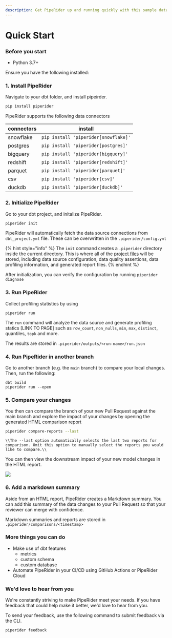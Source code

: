 ```yaml
---
description: Get PipeRider up and running quickly with this sample data quality project.
---
```


# Quick Start

### Before you start

* Python 3.7+

Ensure you have the following installed:

### 1. Install PipeRider

Navigate to your dbt folder, and install pipeirder.

```bash
pip install piperider
```

PipeRider supports the following data connectors

| connectors | install                              |
| ---------- | ------------------------------------ |
| snowflake  | `pip install 'piperider[snowflake]'` |
| postgres   | `pip install 'piperider[postgres]'`  |
| bigquery   | `pip install 'piperider[bigquery]'`  |
| redshift   | `pip install 'piperider[redshift]'`  |
| parquet    | `pip install 'piperider[parquet]'`   |
| csv        | `pip install 'piperider[csv]'`       |
| duckdb     | `pip install 'piperider[duckdb]'`    |

### 2. Initialize PipeRider

Go to your dbt project, and initalize PipeRider.

```bash
piperider init
```

PipeRider will automatically fetch the data source connections from `dbt_project.yml` file. These can be overwritten in the `.piperider/config.yml`

{% hint style="info" %}
The `init` command creates a `.piperider` directory inside the current directory. This is where all of the [project files](project-structure/) will be stored, including data source configuration, data quality assertions, data profiling information, and generated report files.
{% endhint %}

After initialization, you can verify the configuration by running `piperider diagnose`

### 3. Run PipeRider

Collect profiling statistics by using

```
piperider run
```

The `run` command will analyze the data source and generate profiling statics \[LINK TO PAGE] such as `row_count`, `non_nulls`, `min`, `max`, `distinct`, quantiles, `topk` and more.

The results are stored in `.piperider/outputs/<run-name>/run.json`

### 4. Run PipeRider in another branch

Go to another branch (e.g. the `main` branch) to compare your local changes. Then, run the following:

```
dbt build
piperider run --open
```

### 5. Compare your changes

You then can compare the branch of your new Pull Request against the main branch and explore the impact of your changes by opening the generated HTML comparison report

```bash
piperider compare-reports --last
```

`\\The --last option automatically selects the last two reports for comparison. Omit this option to manually select the reports you would like to compare.\\`

You can then view the downstream impact of your new model changes in the HTML report.

![](https://i.imgur.com/jXQVTpk.png)

### 6. Add a markdown summary

Aside from an HTML report, PipeRider creates a Markdown summary. You can add this summary of the data changes to your Pull Request so that your reviewer can merge with confidence.

Markdown summaries and reports are stored in `.piperider/comparisons/<timestamp>`

### More things you can do

* Make use of dbt features
  * metrics
  * custom schema
  * custom database
* Automate PipeRider in your CI/CD using GitHub Actions or PipeRider Cloud

### We'd love to hear from you

We're constantly striving to make PipeRider meet your needs. If you have feedback that could help make it better, we'd love to hear from you.

To send your feedback, use the following command to submit feedback via the CLI.

```
piperider feedback
```
